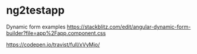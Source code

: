 # ng2testapp

Dynamic form examples
https://stackblitz.com/edit/angular-dynamic-form-builder?file=app%2Fapp.component.css

https://codepen.io/travist/full/xVyMjo/
